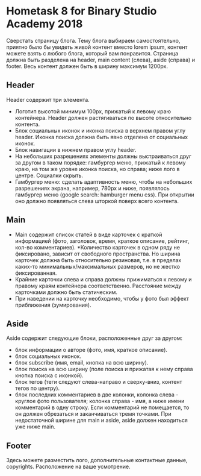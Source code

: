 # Hometask 8 for Binary Studio Academy 2018

Сверстать страницу блога. Тему блога выбираем самостоятельно, приятно было бы увидеть живой контент вместо lorem ipsum, контент можете взять с любого блога, который вам понравится. Страница должна быть разделена на header, main content (слева), aside (справа) и footer. Весь контент должен быть в ширину максимум 1200px.

## Header
Header содержит три элемента.
* Логотип высотой минимум 100px, прижатый к левому краю контейнера. Header должен растягиваться по высоте относительно контента.
* Блок социальных иконок и иконка поиска в верхнем правом углу header. Иконка поиска должна быть явно отделена от социальных иконок.
* Блок навигации в нижнем правом углу header.
* На небольших разрешениях элементы должны выстраиваться друг за другом в таком порядке: гамбургер меню, прижатый к левому краю, на том же уровне иконка поиска, но справа; ниже лого в центре. Социалки скрыть.
* Гамбургер меню: сделать адаптивность меню, чтобы на небольших разрешениях экрана, например, 780px и ниже, появлялось гамбургер меню (google search: hamburger menu css). При открытии оно должно появляться слева шторкой поверх всего контента.
## Main
* Main содержит список статей в виде карточек с краткой информацией (фото, заголовок, время, краткое описание, рейтинг, кол-во комментариев). 
*Количество карточек в одном ряду не фиксировано, зависит от свободного пространства. Но ширина карточек должна быть относительно резиновая, т.е. в пределах каких-то минимальных/максимальных размеров, но не жестко фиксированная.
* Крайние карточки слева и справа должны прижиматься к левому и правому краям контейнера соответственно. Расстояние между карточками должно быть статическим.
* При наведении на карточку необходимо, чтобы у фото был эффект приближения (зумирования).
## Aside
Aside содержит следующие блоки, расположенные друг за другом:
* блок информации о авторе (фото, имя, краткое описание).
* блок социальных иконок.
* блок subscribe (имя, email, кнопка на всю ширину).
* блок поиска на всю ширину (поле поиска и прижатая к нему справа кнопка поиска с иконкой).
* блок тегов (теги следуют слева-направо и сверху-вниз, контент тегов по центру).
* блок последних комментариев в две колонки, колонка слева - круглое фото пользователя; колонка справа - имя, а ниже имени комментарий в одну строку. Если комментарий не помещается, то он должен обрезаться и заканчиваться тремя точками.
При недостаточной ширине для main и aside, aside должен находиться уже ниже main.
## Footer
Здесь можете разместить лого, дополнительные контактные данные, copyrights. Расположение на ваше усмотрение.
